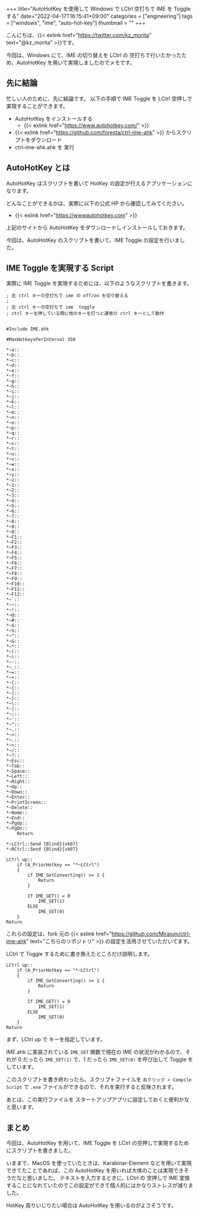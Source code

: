 +++
title="AutoHotKey を使用して Windows で LCtrl 空打ちで IME を Toggle する"
date="2022-04-17T16:15:41+09:00"
categories = ["engineering"]
tags = ["windows", "ime", "auto-hot-key"]
thumbnail = ""
+++

こんにちは、{{< exlink href="https://twitter.com/kz_morita" text="@kz_morita" >}}です。

今回は、Windows にて、IME の切り替えを LCtrl の 空打ちで行いたかったため、AutoHotKey を用いて実現しましたのでメモです。

## 先に結論

忙しい人のために、先に結論です。
以下の手順で IME Toggle を LCtrl 空押しで実現することができます。

- AutoHotKey をインストールする
  - {{< exlink href="https://www.autohotkey.com/" >}}
- {{< exlink href="https://github.com/foresta/ctrl-ime-ahk" >}} からスクリプトをダウンロード
- ctrl-ime-ahk.ahk を 実行

## AutoHotKey とは

AutoHotKey はスクリプトを書いて HotKey の設定が行えるアプリケーションになります。

どんなことができるかは、実際に以下の公式 HP から確認してみてください。

- {{< exlink href="https://wwwautohotkey.com" >}}

上記のサイトから AutoHotKey をダウンロードしインストールしておきます。

今回は、AutoHotKey のスクリプトを書いて、IME Toggle の設定を行いました。

## IME Toggle を実現する Script

実際に IME Toggle を実現するためには、以下のようなスクリプトを書きます。

```
; 左 ctrl キーの空打ちで ime の off/on を切り替える
;
; 左 ctrl キーの空打ちで ime  toggle
; ctrl キーを押している間に他のキーを打つと通常の ctrl キーとして動作


#Include IME.ahk

#MaxHotkeysPerInterval 350

*~a::
*~b::
*~c::
*~d::
*~e::
*~f::
*~g::
*~h::
*~i::
*~j::
*~k::
*~l::
*~m::
*~n::
*~o::
*~p::
*~q::
*~r::
*~s::
*~t::
*~u::
*~v::
*~w::
*~x::
*~y::
*~z::
*~1::
*~2::
*~3::
*~4::
*~5::
*~6::
*~7::
*~8::
*~9::
*~0::
*~F1::
*~F2::
*~F3::
*~F4::
*~F5::
*~F6::
*~F7::
*~F8::
*~F9::
*~F10::
*~F11::
*~F12::
*~`::
*~~::
*~!::
*~@::
*~#::
*~$::
*~%::
*~^::
*~&::
*~*::
*~(::
*~)::
*~-::
*~_::
*~=::
*~+::
*~[::
*~{::
*~]::
*~}::
*~\::
*~|::
*~;::
*~'::
*~"::
*~,::
*~<::
*~.::
*~>::
*~/::
*~?::
*~Esc::
*~Tab::
*~Space::
*~Left::
*~Right::
*~Up::
*~Down::
*~Enter::
*~PrintScreen::
*~Delete::
*~Home::
*~End::
*~PgUp::
*~PgDn::
    Return

*~LCtrl::Send {Blind}{vk07}
*~RCtrl::Send {Blind}{vk07}

LCtrl up::
    if (A_PriorHotkey == "*~LCtrl")
    {
        if IME_GetConverting() >= 1 {
            Return
        }

        If IME_GET() = 0
            IME_SET(1)
        ELSE
            IME_SET(0)
    }
Return
```

これらの設定は、fork 元の {{< exlink href="https://github.com/Miraium/ctrl-ime-ahk" text="こちらのリポジトリ" >}} の設定を活用させていただいてます。

LCtrl で Toggle するために書き換えたところだけ説明します。

```
LCtrl up::
    if (A_PriorHotkey == "*~LCtrl")
    {
        if IME_GetConverting() >= 1 {
            Return
        }

        If IME_GET() = 0
            IME_SET(1)
        ELSE
            IME_SET(0)
    }
Return

```

まず、LCtrl up で キーを指定しています。

IME.ahk に実装されている `IME_GET` 関数で現在の IME の状況がわかるので、それが 0 だったら `IME_SET(1)` で、1 だったら `IME_SET(0)` を呼び出して Toggle をしています。

このスクリプトを書き終わったら、スクリプトファイルを `右クリック > Compile Script` で `.exe` ファイルができるので、それを実行すると反映されます。

あとは、この実行ファイルを スタートアップアプリに設定しておくと便利かなと思います。


## まとめ

今回は、AutoHotKey を用いて、IME Toggle を LCtrl の空押しで実現するためにスクリプトを書きました。

いままで、MacOS を使っていたときは、Karabinar-Element などを用いて実現できてたことであれば、この AutoHotKey を用いれば大体のことは実現できそうだなと思いました。
テキストを入力するときに、LCtrl の 空押しで IME 変換することになれていたのでこの設定ができて個人的にはかなりストレスが減りました。

HotKey 周りいじりたい場合は AutoHotKey を用いるのがよさそうです。
